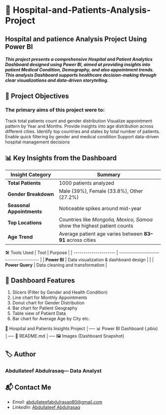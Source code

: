 # 📌 Hospital-and-Patients-Analysis-Project
## Hospital and patience Analysis Project Using Power BI

##### This project presents a comprehensive Hospital and Patient Analytics Dashboard designed using Power BI, aimed at providing insights into patient Medical Condition, Demography, and also appointment trends. This analysis Dashboard supports healthcare decision-making through clear visualizations and data-driven storytelling.

## 🎯 Project Objectives

### The primary aims of this project were to:
Track total patients count and gender distribution
Visualize appointment pattern by Year and Months.
Provide insights into age distribution across different cities.
Identify top countries and states by total number of patients.
Enable quick filtering by gender and medical condition
Support data-driven hospital management decisions

## 📊 Key Insights from the Dashboard

| Insight Category          | Summary                                                                  |
| ------------------------- | ------------------------------------------------------------------------ |
| **Total Patients**        | 1000 patients analyzed                                                   |
| **Gender Breakdown**      | Male (39%), Female (33.8%), Other (27.2%)                                |
| **Seasonal Appointments** | Noticeable spikes around mid-year                                        |
| **Top Locations**         | Countries like *Mongolia, Mexico, Samoa* show the highest patient counts |
| **Age Trend**             | Average patient age varies between **83–91** across cities               |


🛠️ Tools Used
| Tool                  | Purpose                               |
| --------------------- | ------------------------------------- |
| **Power BI**          | Data visualization & dashboard design |       |
| **Power Query**       | Data cleaning and transformation      |


## 📌 Dashboard Features

1. Slicers (Filter by Gender and Health Condition)
2. Line chart for Monthly Appointments
3. Donut chart for Gender Distribution
4. Bar chart for Patient Geography
5. Table view of Patient Data
6.  Bar chart for Average Age by City
etc.

📁 Hospital and Patients Insights Project
│── 📊 Power BI Dashboard (.pbix)
│── 📄 README.md
│── 🖼️ Images (Dashboard Snapshot)


## 🏷️ Author
### Abdullateef Abdulrasaq— Data Analyst

## 📬 Contact Me

- *Email:* [abdullateefabdulrasaq80@gmail.com](abdullateefabdulrasaq80@gmail.com)
- *LinkedIn:* [Abdullateef Abdulrasaq](https://www.linkedin.com/in/abdulrasaq-abdullateef-1051b6350/)

